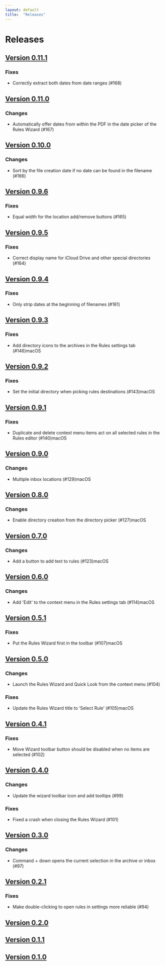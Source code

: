 ```yaml
---
layout: default
title:  "Releases"
---
```


# Releases

## [Version 0.11.1](https://github.com/inseven/fileaway/releases/tag/macOS_0.11.1)

### Fixes

- Correctly extract both dates from date ranges (#168)

## [Version 0.11.0](https://github.com/inseven/fileaway/releases/tag/macOS_0.11.0)

### Changes

- Automatically offer dates from within the PDF in the date picker of the Rules Wizard (#167)

## [Version 0.10.0](https://github.com/inseven/fileaway/releases/tag/macOS_0.10.0)

### Changes

- Sort by the file creation date if no date can be found in the filename (#166)

## [Version 0.9.6](https://github.com/inseven/fileaway/releases/tag/macOS_0.9.6)

### Fixes

- Equal width for the location add/remove buttons (#165)

## [Version 0.9.5](https://github.com/inseven/fileaway/releases/tag/macOS_0.9.5)

### Fixes

- Correct display name for iCloud Drive and other special directories (#164)

## [Version 0.9.4](https://github.com/inseven/fileaway/releases/tag/macOS_0.9.4)

### Fixes

- Only strip dates at the beginning of filenames (#161)

## [Version 0.9.3](https://github.com/inseven/fileaway/releases/tag/macOS_0.9.3)

### Fixes

- Add directory icons to the archives in the Rules settings tab (#146)macOS

## [Version 0.9.2](https://github.com/inseven/fileaway/releases/tag/macOS_0.9.2)

### Fixes

- Set the initial directory when picking rules destinations (#143)macOS

## [Version 0.9.1](https://github.com/inseven/fileaway/releases/tag/macOS_0.9.1)

### Fixes

- Duplicate and delete context menu items act on all selected rules in the Rules editor (#140)macOS

## [Version 0.9.0](https://github.com/inseven/fileaway/releases/tag/macOS_0.9.0)

### Changes

- Multiple inbox locations (#129)macOS

## [Version 0.8.0](https://github.com/inseven/fileaway/releases/tag/macOS_0.8.0)

### Changes

- Enable directory creation from the directory picker (#127)macOS

## [Version 0.7.0](https://github.com/inseven/fileaway/releases/tag/macOS_0.7.0)

### Changes

- Add a button to add text to rules (#123)macOS

## [Version 0.6.0](https://github.com/inseven/fileaway/releases/tag/macOS_0.6.0)

### Changes

- Add 'Edit' to the context menu in the Rules settings tab (#114)macOS

## [Version 0.5.1](https://github.com/inseven/fileaway/releases/tag/macOS_0.5.1)

### Fixes

- Put the Rules Wizard first in the toolbar (#107)macOS

## [Version 0.5.0](https://github.com/inseven/fileaway/releases/tag/macOS_0.5.0)

### Changes

- Launch the Rules Wizard and Quick Look from the context menu (#104)

### Fixes

- Update the Rules Wizard title to ‘Select Rule’ (#105)macOS

## [Version 0.4.1](https://github.com/inseven/fileaway/releases/tag/macOS_0.4.1)

### Fixes

- Move Wizard toolbar button should be disabled when no items are selected (#102)

## [Version 0.4.0](https://github.com/inseven/fileaway/releases/tag/macOS_0.4.0)

### Changes

- Update the wizard toolbar icon and add tooltips (#99)

### Fixes

- Fixed a crash when closing the Rules Wizard (#101)

## [Version 0.3.0](https://github.com/inseven/fileaway/releases/tag/macOS_0.3.0)

### Changes

- Command + down opens the current selection in the archive or inbox (#97)

## [Version 0.2.1](https://github.com/inseven/fileaway/releases/tag/macOS_0.2.1)

### Fixes

- Make double-clicking to open rules in settings more reliable (#94)

## [Version 0.2.0](https://github.com/inseven/fileaway/releases/tag/macOS_0.2.0)

## [Version 0.1.1](https://github.com/inseven/fileaway/releases/tag/macOS_0.1.1)

## [Version 0.1.0](https://github.com/inseven/fileaway/releases/tag/macOS_0.1.0)
